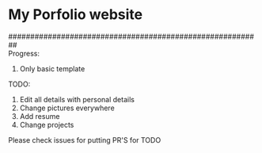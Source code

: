 # My Porfolio website


########################################################## <br>
Progress:
1. Only basic template

TODO:
1. Edit all details with personal details
2. Change pictures everywhere
3. Add resume 
4. Change projects

Please check issues for putting PR'S for TODO
